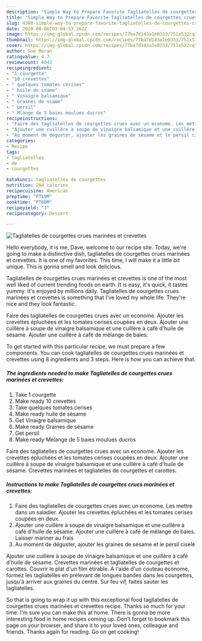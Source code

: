 ```yaml
---
description: "Simple Way to Prepare Favorite Tagliatelles de courgettes crues marinées et crevettes"
title: "Simple Way to Prepare Favorite Tagliatelles de courgettes crues marinées et crevettes"
slug: 4380-simple-way-to-prepare-favorite-tagliatelles-de-courgettes-crues-marinees-et-crevettes
date: 2020-08-06T03:04:53.162Z
image: https://img-global.cpcdn.com/recipes/77ba7d143a1e0333/751x532cq70/tagliatelles-de-courgettes-crues-marinees-et-crevettes-photo-principale-de-la-recette.jpg
thumbnail: https://img-global.cpcdn.com/recipes/77ba7d143a1e0333/751x532cq70/tagliatelles-de-courgettes-crues-marinees-et-crevettes-photo-principale-de-la-recette.jpg
cover: https://img-global.cpcdn.com/recipes/77ba7d143a1e0333/751x532cq70/tagliatelles-de-courgettes-crues-marinees-et-crevettes-photo-principale-de-la-recette.jpg
author: Sue Moran
ratingvalue: 4.7
reviewcount: 4043
recipeingredient:
- "1 courgette"
- "10 crevettes"
- " quelques tomates cerises"
- " huile de ssame"
- " Vinaigre balsamique"
- " Graines de ssame"
- " persil"
- " Mlange de 5 baies moulues ducros"
recipeinstructions:
- "Faire des tagliatelles de courgettes crues avec un econome. Les mettre dans un saladier. Ajouter les crevettes épluchées et les tomates cerises coupées en deux."
- "Ajouter une cuillère à soupe de vinaigre balsamique et une cuillère à café d&#39;huile de sésame. Ajouter une cuillère à café de mélange de baies. Laisser mariner au frais"
- "Au moment de déguster, ajouter les graines de sésame et le persil ciselé"
categories:
- Recipe
tags:
- tagliatelles
- de
- courgettes

katakunci: tagliatelles de courgettes 
nutrition: 284 calories
recipecuisine: American
preptime: "PT19M"
cooktime: "PT60M"
recipeyield: "1"
recipecategory: Dessert

---
```



![Tagliatelles de courgettes crues marinées et crevettes](https://img-global.cpcdn.com/recipes/77ba7d143a1e0333/751x532cq70/tagliatelles-de-courgettes-crues-marinees-et-crevettes-photo-principale-de-la-recette.jpg)

Hello everybody, it is me, Dave, welcome to our recipe site. Today, we're going to make a distinctive dish, tagliatelles de courgettes crues marinées et crevettes. It is one of my favorites. This time, I will make it a little bit unique. This is gonna smell and look delicious.

Tagliatelles de courgettes crues marinées et crevettes is one of the most well liked of current trending foods on earth. It is easy, it's quick, it tastes yummy. It's enjoyed by millions daily. Tagliatelles de courgettes crues marinées et crevettes is something that I've loved my whole life. They're nice and they look fantastic.

Faire des tagliatelles de courgettes crues avec un econome. Ajouter les crevettes épluchées et les tomates cerises coupées en deux. Ajouter une cuillère à soupe de vinaigre balsamique et une cuillère à café d&#39;huile de sésame. Ajouter une cuillère à café de mélange de baies.


To get started with this particular recipe, we must prepare a few components. You can cook tagliatelles de courgettes crues marinées et crevettes using 8 ingredients and 3 steps. Here is how you can achieve that.

<!--inarticleads1-->

##### The ingredients needed to make Tagliatelles de courgettes crues marinées et crevettes:

1. Take 1 courgette
1. Make ready 10 crevettes
1. Take  quelques tomates cerises
1. Make ready  huile de sésame
1. Get  Vinaigre balsamique
1. Make ready  Graines de sésame
1. Get  persil
1. Make ready  Mélange de 5 baies moulues ducros


Faire des tagliatelles de courgettes crues avec un econome. Ajouter les crevettes épluchées et les tomates cerises coupées en deux. Ajouter une cuillère à soupe de vinaigre balsamique et une cuillère à café d&#39;huile de sésame. Crevettes marinées et tagliatelles de courgettes et carottes. 

<!--inarticleads2-->

##### Instructions to make Tagliatelles de courgettes crues marinées et crevettes:

1. Faire des tagliatelles de courgettes crues avec un econome. Les mettre dans un saladier. Ajouter les crevettes épluchées et les tomates cerises coupées en deux.
1. Ajouter une cuillère à soupe de vinaigre balsamique et une cuillère à café d&#39;huile de sésame. Ajouter une cuillère à café de mélange de baies. Laisser mariner au frais
1. Au moment de déguster, ajouter les graines de sésame et le persil ciselé


Ajouter une cuillère à soupe de vinaigre balsamique et une cuillère à café d&#39;huile de sésame. Crevettes marinées et tagliatelles de courgettes et carottes. Couvrir le plat d&#39;un film étirable. A l&#39;aide d&#39;un couteau économe, formez les tagliatelles en prélevant de longues bandes dans les courgettes, jusqu&#39;à arriver aux graines du centre. Sur feu vif, faites sauter les tagliatelles. 

So that is going to wrap it up with this exceptional food tagliatelles de courgettes crues marinées et crevettes recipe. Thanks so much for your time. I'm sure you can make this at home. There is gonna be more interesting food in home recipes coming up. Don't forget to bookmark this page on your browser, and share it to your loved ones, colleague and friends. Thanks again for reading. Go on get cooking!
